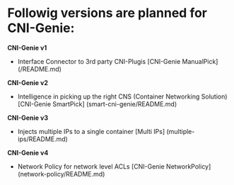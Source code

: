 # Followig versions are planned for CNI-Genie:

**CNI-Genie v1**
* Interface Connector to 3rd party CNI-Plugis [CNI-Genie ManualPick] (/README.md)

**CNI-Genie v2**
* Intelligence in picking up the right CNS (Container Networking Solution) [CNI-Genie SmartPick] (smart-cni-genie/README.md)

**CNI-Genie v3**
* Injects multiple IPs to a single container [Multi IPs] (multiple-ips/README.md)

**CNI-Genie v4**
* Network Policy for network level ACLs [CNI-Genie NetworkPolicy] (network-policy/README.md)

